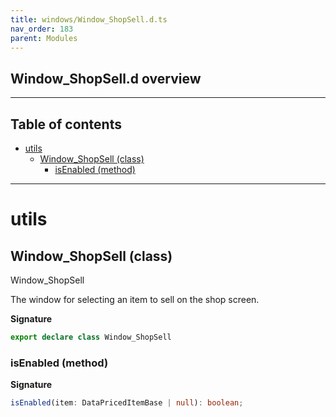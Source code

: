```yaml
---
title: windows/Window_ShopSell.d.ts
nav_order: 183
parent: Modules
---
```


## Window_ShopSell.d overview

---

<h2 class="text-delta">Table of contents</h2>

- [utils](#utils)
  - [Window_ShopSell (class)](#window_shopsell-class)
    - [isEnabled (method)](#isenabled-method)

---

# utils

## Window_ShopSell (class)

Window_ShopSell

The window for selecting an item to sell on the shop screen.

**Signature**

```ts
export declare class Window_ShopSell
```

### isEnabled (method)

**Signature**

```ts
isEnabled(item: DataPricedItemBase | null): boolean;
```
